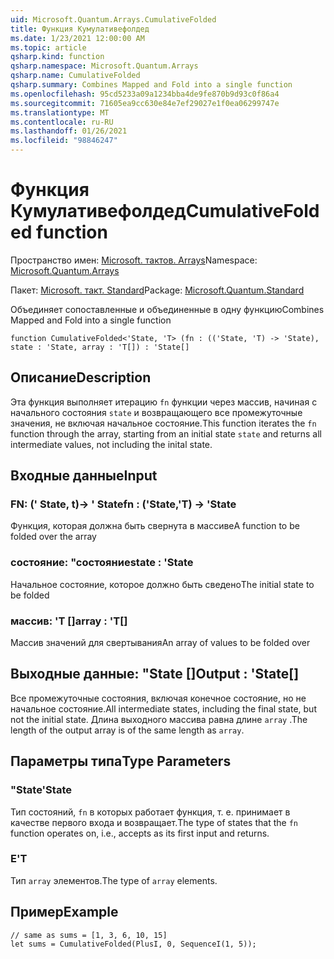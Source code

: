 ```yaml
---
uid: Microsoft.Quantum.Arrays.CumulativeFolded
title: Функция Кумулативефолдед
ms.date: 1/23/2021 12:00:00 AM
ms.topic: article
qsharp.kind: function
qsharp.namespace: Microsoft.Quantum.Arrays
qsharp.name: CumulativeFolded
qsharp.summary: Combines Mapped and Fold into a single function
ms.openlocfilehash: 95cd5233a09a1234bba4de9fe870b9d93c0f86a4
ms.sourcegitcommit: 71605ea9cc630e84e7ef29027e1f0ea06299747e
ms.translationtype: MT
ms.contentlocale: ru-RU
ms.lasthandoff: 01/26/2021
ms.locfileid: "98846247"
---
```

# <a name="cumulativefolded-function"></a><span data-ttu-id="ac67d-102">Функция Кумулативефолдед</span><span class="sxs-lookup"><span data-stu-id="ac67d-102">CumulativeFolded function</span></span>

<span data-ttu-id="ac67d-103">Пространство имен: [Microsoft. тактов. Arrays](xref:Microsoft.Quantum.Arrays)</span><span class="sxs-lookup"><span data-stu-id="ac67d-103">Namespace: [Microsoft.Quantum.Arrays](xref:Microsoft.Quantum.Arrays)</span></span>

<span data-ttu-id="ac67d-104">Пакет: [Microsoft. такт. Standard](https://nuget.org/packages/Microsoft.Quantum.Standard)</span><span class="sxs-lookup"><span data-stu-id="ac67d-104">Package: [Microsoft.Quantum.Standard](https://nuget.org/packages/Microsoft.Quantum.Standard)</span></span>


<span data-ttu-id="ac67d-105">Объединяет сопоставленные и объединенные в одну функцию</span><span class="sxs-lookup"><span data-stu-id="ac67d-105">Combines Mapped and Fold into a single function</span></span>

```qsharp
function CumulativeFolded<'State, 'T> (fn : (('State, 'T) -> 'State), state : 'State, array : 'T[]) : 'State[]
```


## <a name="description"></a><span data-ttu-id="ac67d-106">Описание</span><span class="sxs-lookup"><span data-stu-id="ac67d-106">Description</span></span>

<span data-ttu-id="ac67d-107">Эта функция выполняет итерацию `fn` функции через массив, начиная с начального состояния `state` и возвращающего все промежуточные значения, не включая начальное состояние.</span><span class="sxs-lookup"><span data-stu-id="ac67d-107">This function iterates the `fn` function through the array, starting from an initial state `state` and returns all intermediate values, not including the inital state.</span></span>

## <a name="input"></a><span data-ttu-id="ac67d-108">Входные данные</span><span class="sxs-lookup"><span data-stu-id="ac67d-108">Input</span></span>

### <a name="fn--statet---state"></a><span data-ttu-id="ac67d-109">FN: (' State, t)-> ' State</span><span class="sxs-lookup"><span data-stu-id="ac67d-109">fn : ('State,'T) -> 'State</span></span>

<span data-ttu-id="ac67d-110">Функция, которая должна быть свернута в массиве</span><span class="sxs-lookup"><span data-stu-id="ac67d-110">A function to be folded over the array</span></span>


### <a name="state--state"></a><span data-ttu-id="ac67d-111">состояние: "состояние</span><span class="sxs-lookup"><span data-stu-id="ac67d-111">state : 'State</span></span>

<span data-ttu-id="ac67d-112">Начальное состояние, которое должно быть сведено</span><span class="sxs-lookup"><span data-stu-id="ac67d-112">The initial state to be folded</span></span>


### <a name="array--t"></a><span data-ttu-id="ac67d-113">массив: 'T []</span><span class="sxs-lookup"><span data-stu-id="ac67d-113">array : 'T[]</span></span>

<span data-ttu-id="ac67d-114">Массив значений для свертывания</span><span class="sxs-lookup"><span data-stu-id="ac67d-114">An array of values to be folded over</span></span>



## <a name="output--state"></a><span data-ttu-id="ac67d-115">Выходные данные: "State []</span><span class="sxs-lookup"><span data-stu-id="ac67d-115">Output : 'State[]</span></span>

<span data-ttu-id="ac67d-116">Все промежуточные состояния, включая конечное состояние, но не начальное состояние.</span><span class="sxs-lookup"><span data-stu-id="ac67d-116">All intermediate states, including the final state, but not the initial state.</span></span>
<span data-ttu-id="ac67d-117">Длина выходного массива равна длине `array` .</span><span class="sxs-lookup"><span data-stu-id="ac67d-117">The length of the output array is of the same length as `array`.</span></span>

## <a name="type-parameters"></a><span data-ttu-id="ac67d-118">Параметры типа</span><span class="sxs-lookup"><span data-stu-id="ac67d-118">Type Parameters</span></span>

### <a name="state"></a><span data-ttu-id="ac67d-119">"State</span><span class="sxs-lookup"><span data-stu-id="ac67d-119">'State</span></span>

<span data-ttu-id="ac67d-120">Тип состояний, `fn` в которых работает функция, т. е. принимает в качестве первого входа и возвращает.</span><span class="sxs-lookup"><span data-stu-id="ac67d-120">The type of states that the `fn` function operates on, i.e., accepts as its first input and returns.</span></span>
### <a name="t"></a><span data-ttu-id="ac67d-121">Е</span><span class="sxs-lookup"><span data-stu-id="ac67d-121">'T</span></span>

<span data-ttu-id="ac67d-122">Тип `array` элементов.</span><span class="sxs-lookup"><span data-stu-id="ac67d-122">The type of `array` elements.</span></span>

## <a name="example"></a><span data-ttu-id="ac67d-123">Пример</span><span class="sxs-lookup"><span data-stu-id="ac67d-123">Example</span></span>

```qsharp
// same as sums = [1, 3, 6, 10, 15]
let sums = CumulativeFolded(PlusI, 0, SequenceI(1, 5));
```